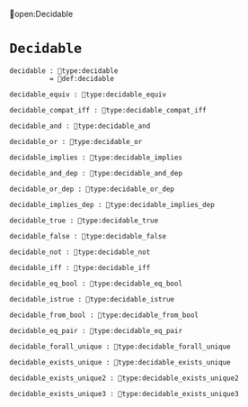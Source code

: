open:Decidable
# `Decidable`

    decidable : type:decidable
              = def:decidable

    decidable_equiv : type:decidable_equiv

    decidable_compat_iff : type:decidable_compat_iff

    decidable_and : type:decidable_and

    decidable_or : type:decidable_or

    decidable_implies : type:decidable_implies

    decidable_and_dep : type:decidable_and_dep

    decidable_or_dep : type:decidable_or_dep

    decidable_implies_dep : type:decidable_implies_dep

    decidable_true : type:decidable_true

    decidable_false : type:decidable_false

    decidable_not : type:decidable_not

    decidable_iff : type:decidable_iff

    decidable_eq_bool : type:decidable_eq_bool

    decidable_istrue : type:decidable_istrue

    decidable_from_bool : type:decidable_from_bool

    decidable_eq_pair : type:decidable_eq_pair

    decidable_forall_unique : type:decidable_forall_unique

    decidable_exists_unique : type:decidable_exists_unique

    decidable_exists_unique2 : type:decidable_exists_unique2

    decidable_exists_unique3 : type:decidable_exists_unique3
